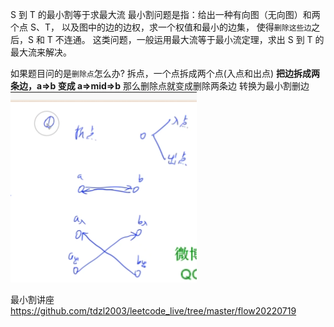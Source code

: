 S 到 T 的最小割等于求最大流
最小割问题是指：给出一种有向图（无向图）和两个点 S、T，
以及图中的边的边权，求一个权值和最小的边集，
使得`删除这些边`之后，S 和 T 不连通。
这类问题，一般运用最大流等于最小流定理，求出 S 到 T​ 的最大流来解决。

如果题目问的是`删除点`怎么办?
拆点，一个点拆成两个点(入点和出点)
**把边拆成两条边，a=>b 变成 a=>mid=>b**
那么删除点就变成删除两条边 转换为最小割删边
![](image/note/1654274224392.png)

最小割讲座
https://github.com/tdzl2003/leetcode_live/tree/master/flow20220719

